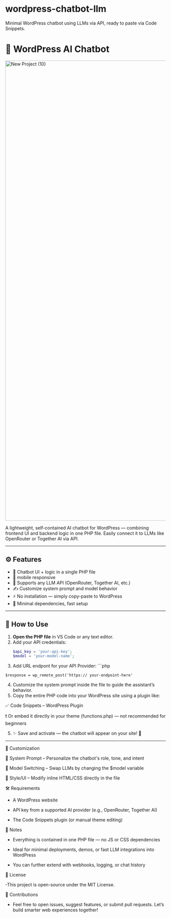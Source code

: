 # wordpress-chatbot-llm
Minimal WordPress chatbot using LLMs via API, ready to paste via Code Snippets.
# 🧠 WordPress AI Chatbot 


<img width="2560" height="1440" alt="New Project (10)" src="https://github.com/user-attachments/assets/0e45e1da-d780-4873-8501-a6224d4f9d24" />


A lightweight, self-contained AI chatbot for WordPress — combining frontend UI and backend logic in one PHP file. Easily connect it to LLMs like OpenRouter or Together AI via API.

---

## ⚙️ Features

- 💬 Chatbot UI + logic in a single PHP file
- 📱 mobile responsive 
- 🧠 Supports any LLM API (OpenRouter, Together AI, etc.)
- ✍️ Customize system prompt and model behavior
- ⚡ No installation — simply copy-paste to WordPress
- 🧩 Minimal dependencies, fast setup

---

## 🚀 How to Use

1. **Open the PHP file** in VS Code or any text editor.
2. Add your API credentials:
   ```php
   $api_key = 'your-api-key';
   $model = 'your-model-name';

  3. Add URL endpont for your API Provider:
    ```php

    $response = wp_remote_post('https:// your-endpoint-here'

  4. Customize the system prompt inside the file to guide the assistant’s behavior.
  5. Copy the entire PHP code into your WordPress site using a plugin like:

✅ Code Snippets – WordPress Plugin

❗ Or embed it directly in your theme (functions.php) — not recommended for beginners

5. ✨ Save and activate — the chatbot will appear on your site! 🥳

--------------------------------------------------------------

🧩 Customization

🔧 System Prompt – Personalize the chatbot's role, tone, and intent

🔄 Model Switching – Swap LLMs by changing the $model variable

🎨 Style/UI – Modify inline HTML/CSS directly in the file

🛠 Requirements

- A WordPress website

- API key from a supported AI provider (e.g., OpenRouter, Together AI)

- The Code Snippets plugin (or manual theme editing)

📌 Notes

- Everything is contained in one PHP file — no JS or CSS dependencies

- Ideal for minimal deployments, demos, or fast LLM integrations into WordPress

- You can further extend with webhooks, logging, or chat history

📜 License

-This project is open-source under the MIT License.

🤝 Contributions

- Feel free to open issues, suggest features, or submit pull requests. Let’s build smarter web experiences together!


